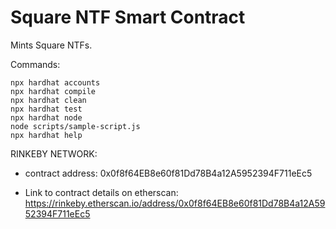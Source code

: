 # Square NTF Smart Contract

Mints Square NTFs.

Commands:

```shell
npx hardhat accounts
npx hardhat compile
npx hardhat clean
npx hardhat test
npx hardhat node
node scripts/sample-script.js
npx hardhat help
```


RINKEBY NETWORK:
 - contract address: 0x0f8f64EB8e60f81Dd78B4a12A5952394F711eEc5

 - Link to contract details on etherscan: https://rinkeby.etherscan.io/address/0x0f8f64EB8e60f81Dd78B4a12A5952394F711eEc5
